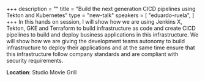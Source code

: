 +++
description = ""
title = "Build the next generation CICD pipelines using Tekton and Kubernetes"
type = "new-talk"
speakers = [
        "eduardo-ruela",
]
+++
In this hands on session, I will show how we are using Jenkins X, Tekton, GKE and Terraform to build infrastructure as code and create CICD pipelines to build and deploy business applications in this infrastructure. We will show how we are giving the development teams autonomy to build infrastructure to deploy their applications and at the same time ensure that this infrastructure follow company standards and are compliant with security requirements.

<b>Location</b>: Studio Movie Grill<br/>
